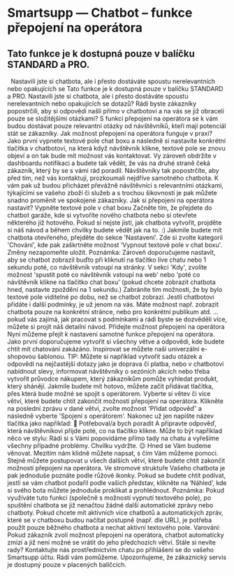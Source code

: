 # Smartsupp — Chatbot – funkce přepojení na operátora
## Tato funkce je k dostupná pouze v balíčku STANDARD a PRO. 
  Nastavili jste si chatbota, ale i přesto dostáváte spoustu nerelevantních nebo opakujících se 
Tato funkce je k dostupná pouze v balíčku STANDARD a PRO. 
Nastavili jste si chatbota, ale i přesto dostáváte spoustu nerelevantních nebo opakujících se dotazů? Rádi byste zákazníky popostrčili, aby si odpovědi našli přímo v chatbotovi a na vás se již obraceli pouze se složitějšími otázkami?
S funkcí přepojení na operátora se k vám budou dostávat pouze relevantní otázky od návštěvníků, kteří mají potenciál stát se zákazníky.
Jak možnost přepojení na operátora funguje v praxi?
Jako první vypnete textové pole chat boxu a následně si nastavíte konkrétní tlačítka v chatbotovi, na která když návštěvník klikne, textové pole se znovu objeví a on tak bude mít možnost vás kontaktovat. Vy zároveň obdržíte v dashboardu notifikaci a budete tak vědět, že vás na druhé straně čeká zákazník, který by se s vámi rád poradil.
Návštěvníky tak popostrčíte, aby před tím, než vás kontaktují, prozkoumali nejdříve samotného chatbota. K vám pak už budou přicházet převážně návštěvníci s relevantními otázkami, týkajícími se vašeho zboží či služeb a s trochou šikovnosti je pak můžete snadno proměnit ve spokojené zákazníky.
Jak si přepojení na operátora nastavit?
Vypněte textové pole v chat boxu
Začněte tím, že přejdete do chatbot garáže, kde si vytvoříte nového chatbota nebo si otevřete některého již hotového. Pokud si nejste jistí, jak chatbota vytvořit, projděte si náš návod a během chvilky budete vědět jak na to. :)
Jakmile budete mít chatbota otevřeného, přejděte do sekce 'Nastavení'.
Zde si zvolte kategorii 'Chování', kde pak zaškrtněte možnost ‘Vypnout textové pole v chat boxu'. Změny nezapomeňte uložit.
Poznámka: Zároveň doporučujeme nastavit, aby se chatbot zobrazil buďto při kliknutí na tlačítko live chatu nebo 1 sekundu poté, co návštěvník vstoupí na stránky.
V sekci 'Kdy', zvolíte možnost 'spustit poté co návštěvník vstoupí na web' nebo 'poté co návštěvník klikne na tlačítko chat boxu' (pokud chcete zobrazit chatbota hned, nastavte zpoždění na 1 sekundu.)
Zabráníte tím možnosti, že by bylo textové pole viditelné po dobu, než se chatbot zobrazí.
Jestli chatbotovi přidáte i další podmínky, je už jenom na vás. Máte možnost např. zobrazit chatbota pouze na konkrétní stránce, nebo pro konkrétní publikum atd. … pokud vás zajímá, jak pracovat s podmínkami a rádi byste se dozvěděli více, můžete si projít náš detailní návod.
Přidejte možnost přepojení na operátora
Nyní můžeme přejít k nastavení samotné funkce přepojení na operátora. Jako první doporučujeme vytvořit si všechny větve a odpovědi, kde budete chtít mít chatování zakázáno. Inspirovat se můžete naší univerzální e-shopovou šablonou. 
TIP: Můžete si například vytvořit sadu otázek a odpovědí na nejčastější dotazy jako je doprava či platba, nebo v chatbotovi nabídnout slevy, informovat návštěvníky o sezóních akcích nebo třeba vytvořit průvodce nákupem, který zákazníkům pomůže vyhledat produkt, který shánějí. 
Jakmile budete mít hotovo, můžete začít přidávat tlačítka, přes která bude možné se spojit s operátorem. Vyberte si větev či více větví, které budete chtít zakončit možností přepojení na operátora. Klikněte na poslední zprávu v dané větvi, zvolte možnost 'Přidat odpověď' a následně vyberte 'Spojení s operátorem'.
Nakonec už jen napište název tlačítka jako například: 💬 Potřeboval/a bych poradit
A připravte odpověď, která návštěvníkovi přijde poté, co na tlačítko klikne. Může to být například něco ve stylu:
Rádi si s Vámi popovídáme přímo tady na chatu a vyřešíme všechny případné problémy. Chvilku vydržte. 😉 Hned se Vám budeme věnovat. Mezitím nám klidně můžete napsat, s čím Vám můžeme pomoci. 
Stejně můžete postupovat u všech dalších větví, které budete chtít zakončit možností přepojení na operátora. Ve stromové struktuře Vašeho chatbota je pak jednoduše poznáte podle růžové ikonky.
Pokud se budete chtít podívat, jestli se vám chatbot podařil podle vašich představ, klikněte na ‘Náhled’, kde si svého bota můžete jednoduše proklikat a prohlédnout.
Poznámka: Pokud využíváte tuto funkci (společně s možností vypnutí textového pole), po spuštění chatbota se již nenačtou žádné další automatické zprávy nebo chatboty. Pokud chcete mít aktivních více chatbotů a automatických zpráv, které se v chatboxu budou načítat postupně (např. dle URL), je potřeba použít pouze běžného chatbota a nechat aktivní textového pole.
Varování: Pokud zákazník zvolí možnost přepojení na operátora, chatbot automaticky zmizí a již není možné se vrátit do jeho předchozích větví.
Stále si nevíte rady? Kontaktujte nás prostřednictvím chatu po přihlášení se do vašeho Smartsupp účtu. Rádi vám pomůžeme. Upozorňujeme, že zákaznický servis je dostupný pouze v placených balíčcích.

